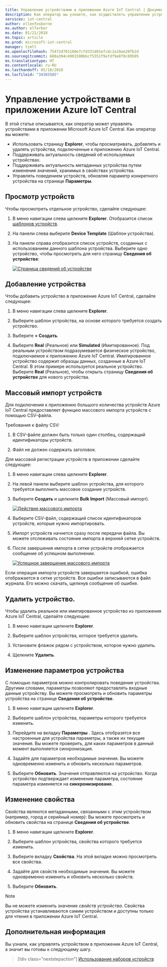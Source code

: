 ```yaml
---
title: Управление устройствами в приложении Azure IoT Central | Документация Майкрософт
description: Как оператор вы узнаете, как осуществлять управление устройствами в приложении Azure IoT Central.
services: iot-central
author: ellenfosborne
ms.author: elfarber
ms.date: 01/21/2018
ms.topic: article
ms.prod: microsoft-iot-central
manager: timlt
ms.openlocfilehash: 75472d701160e7cfd331d01efcdc1a19ae20fb2d
ms.sourcegitcommit: 688a394c4901590bbcf5351f9afdf9e8f0c89505
ms.translationtype: HT
ms.contentlocale: ru-RU
ms.lasthandoff: 05/18/2018
ms.locfileid: "34303585"
---
```

# <a name="manage-devices-in-your-azure-iot-central-application"></a>Управление устройствами в приложении Azure IoT Central

В этой статье описывается, как оператор может управлять устройствами в приложении Microsoft Azure IoT Central. Как оператор вы можете:

- Использовать страницу **Explorer**, чтобы просматривать, добавлять и удалять устройства, подключенные к приложению Azure IoT Central.
- Поддерживать актуальность сведений об используемых устройствах.
- Поддерживать актуальность метаданных устройства путем изменения значений, хранимых в свойствах устройства.
- Управлять поведением устройств, обновляя параметр конкретного устройства на странице **Параметры**.

## <a name="view-your-devices"></a>Просмотр устройств

Чтобы просмотреть отдельное устройство, сделайте следующее:

1. В меню навигации слева щелкните **Explorer**. Отобразится список [шаблонов устройств](howto-set-up-template.md).

1. На панели слева выберите **Device Template** (Шаблон устройства).

1. На панели справа отобразится список устройств, созданных с использованием данного шаблона устройства. Выберите одно устройство, чтобы просмотреть для него страницу **Сведения об устройстве**:

    [![Страница сведений об устройстве](./media/howto-manage-devices/image1.png)](./media/howto-manage-devices/image1.png#lightbox)

## <a name="add-a-device"></a>Добавление устройства

Чтобы добавить устройство в приложение Azure IoT Central, сделайте следующее:

1. В меню навигации слева щелкните **Explorer**.

1. Выберите шаблон устройства, на основе которого требуется создать устройство.

1. Выберите **+ Создать**.

1. Выберите **Real** (Реальное) или **Simulated** (Имитированное). Под реальным устройством подразумевается физическое устройство, подключаемое к приложению Azure IoT Central. Имитированное устройство содержит образцы данных, созданные в Azure IoT Central. В этом примере используется реальное устройство. Выберите **Real** (Реальное), чтобы открыть страницу **Сведения об устройстве** для нового устройства.


## <a name="bulk-import-devices"></a>Массовый импорт устройств

Для подключения к приложению большого количества устройств Azure IoT Central предоставляет функцию массового импорта устройств с помощью CSV-файла. 

Требования к файлу CSV:
1. В CSV-файле должен быть только один столбец, содержащий идентификаторы устройств.

1. Файл не должен содержать заголовок.


Для массовой регистрации устройств в приложении сделайте следующее:

1. В меню навигации слева щелкните **Explorer**.

1. На левой панели выберите шаблон устройства, для которого требуется выполнить массовое создание устройств.

1. Выберите **Создать** и щелкните **Bulk Import** (Массовый импорт).

    [![Действие массового импорта](./media/howto-manage-devices/BulkImport1.png)](./media/howto-manage-devices/BulkImport1.png#lightbox)

1. Выберите CSV-файл, содержащий список идентификаторов устройств, которые нужно импортировать.

1. Импорт устройств начнется сразу после передачи файла. Вы можете отслеживать состояние импорта в верхней сетке устройств.

1. После завершения импорта в сетке устройств отображается сообщение об успешном выполнении.

    [![Успешное завершение массового импорта](./media/howto-manage-devices/BulkImport3.png)](./media/howto-manage-devices/BulkImport3.png#lightbox)

Если операция импорта устройств завершается ошибкой, ошибка отображается в сетке устройств. Все ошибки записываются в файл журнала. Его можно скачать, щелкнув сообщение об ошибке.



## <a name="delete-a-device"></a>Удалить устройство.

Чтобы удалить реальное или имитированное устройство из приложения Azure IoT Central, сделайте следующее:

1. В меню навигации щелкните **Explorer**.

1. Выберите шаблон устройства, которое требуется удалить.

1. Установите флажок рядом с устройством, которое нужно удалить.

1. Щелкните **Удалить**.

## <a name="change-a-device-setting"></a>Изменение параметров устройства

С помощью параметров можно контролировать поведение устройства. Другими словами, параметры позволяют предоставлять входные данные устройству. Вы можете просмотреть и обновить параметры устройства на странице **Сведения об устройстве**.

1. В меню навигации щелкните **Explorer**.

1. Выберите шаблон устройства, параметры которого требуется изменить.

1. Перейдите на вкладку **Параметры** . Здесь отобразятся все настроенные для устройства параметры, а также их текущие значения. Вы можете проверить, для каких параметров в данный момент выполняется синхронизация.

1. Задайте для параметров необходимые значения. Вы можете одновременно изменить и обновить несколько параметров.

1. Выберите **Обновить**. Значения отправляются на устройство. Когда устройство подтверждает изменение параметра, состояние параметра изменяется на **синхронизировано**.

## <a name="change-a-property"></a>Изменение свойства

Свойства являются метаданными, связанными с этим устройством (например, город и серийный номер): Вы можете просмотреть и обновить свойства на странице **Сведения об устройстве**.

1. В меню навигации щелкните **Explorer**.

1. Выберите шаблон устройства, свойства которого требуется изменить.

1. Выберите вкладку **Свойства**. На этой вкладке можно просмотреть все свойства.

1. Задайте для свойств необходимые значения. Вы можете одновременно изменить и обновить несколько свойств.

1. Выберите **Обновить**.

> [!NOTE]
> Вы не можете изменить значение _свойств устройства_. Свойства устройства устанавливаются самим устройством и доступны только для чтения в приложении Azure IoT Central.

## <a name="next-steps"></a>Дополнительная информация

Вы узнали, как управлять устройством в приложении Azure IoT Central, а значит вы готовы к следующему шагу.

> [!div class="nextstepaction"]
> [Использование наборов устройств](howto-use-device-sets.md)

<!-- Next how-tos in the sequence -->
